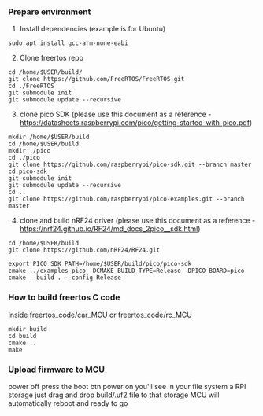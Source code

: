 ### Prepare environment

1) Install dependencies (example is for Ubuntu)
```shell
sudo apt install gcc-arm-none-eabi
```

2) Clone freertos repo
```shell
cd /home/$USER/build/
git clone https://github.com/FreeRTOS/FreeRTOS.git
cd ./FreeRTOS
git submodule init
git submodule update --recursive
```

3) clone pico SDK (please use this document as a reference - https://datasheets.raspberrypi.com/pico/getting-started-with-pico.pdf)
```shell
mkdir /home/$USER/build
cd /home/$USER/build
mkdir ./pico
cd ./pico
git clone https://github.com/raspberrypi/pico-sdk.git --branch master
cd pico-sdk
git submodule init
git submodule update --recursive
cd ..
git clone https://github.com/raspberrypi/pico-examples.git --branch master
```

4) clone and build nRF24 driver (please use this document as a reference - https://nrf24.github.io/RF24/md_docs_2pico__sdk.html)
```shell
cd /home/$USER/build
git clone https://github.com/nRF24/RF24.git

export PICO_SDK_PATH=/home/$USER/build/pico/pico-sdk
cmake ../examples_pico -DCMAKE_BUILD_TYPE=Release -DPICO_BOARD=pico
cmake --build . --config Release
```

### How to build freertos C code
Inside freertos_code/car_MCU or freertos_code/rc_MCU
```shell
mkdir build
cd build
cmake ..
make
```

### Upload firmware to MCU
power off
press the boot btn
power on
you'll see in your file system a RPI storage
just drag and drop build/.uf2 file to that storage
MCU will automatically reboot and ready to go
